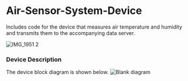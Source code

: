 # Air-Sensor-System-Device
Includes code for the device that measures air temperature and humidity and transmits them to the accompanying data server.

![IMG_1951 2](https://github.com/phancak/Air-Sensor-System-Device/assets/84169376/55fccca0-48c6-4383-b02d-e63279c5be73)

### Device Description
The device block diagram is shown below. 
![Blank diagram](https://github.com/phancak/Air-Sensor-System-Device/assets/84169376/f6cdb0e5-a969-49e2-9b1d-7e018126839c)
